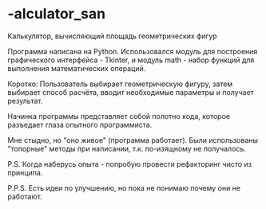 # -alculator_san
Калькулятор, вычисляющий площадь геометрических фигур

Программа написана на Python. 
Использовался модуль для построения графического интерфейса - Tkinter, и модуль math - набор функций для выполнения математических операций.

Коротко: Пользователь выбирает геометрическую фигуру, затем выбирает способ расчёта, вводит необходимые параметры и получает результат.

Начинка программы представляет собой полотно кода, которое разъедает глаза опытного программиста.

Мне стыдно, но "оно живое" (программа работает). Были использованы "топорные" методы при написании, т.к. по-изящному не получалось.

P.S. Когда наберусь опыта - попробую провести рефакторинг чисто из принципа.

P.P.S. Есть идеи по улучшению, но пока не понимаю почему они не работают.
